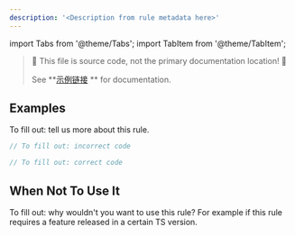```yaml
---
description: '<Description from rule metadata here>'
---
```


import Tabs from '@theme/Tabs';
import TabItem from '@theme/TabItem';

> 🛑 This file is source code, not the primary documentation location! 🛑
>
> See **[示例链接](https://example.com)
** for documentation.

## Examples
<!-- markdownlint-disable MD033 -->

To fill out: tell us more about this rule.

<Tabs>
<TabItem value="❌ Incorrect">

```ts
// To fill out: incorrect code
```

</TabItem>
<TabItem value="✅ Correct">

```ts
// To fill out: correct code
```

</TabItem>
</Tabs>

## When Not To Use It

To fill out: why wouldn't you want to use this rule?
For example if this rule requires a feature released in a certain TS version.
